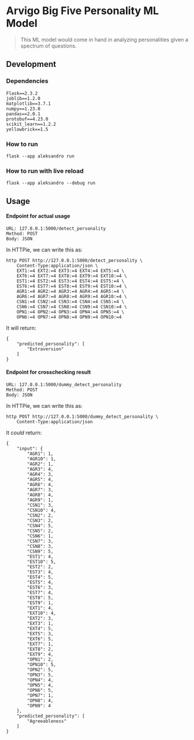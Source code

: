 # Arvigo Big Five Personality ML Model

> This ML model would come in hand in analyzing personalities given a spectrum of questions.

## Development

### Dependencies

```
Flask==2.3.2
joblib==1.2.0
matplotlib==3.7.1
numpy==1.23.0
pandas==2.0.1
protobuf==4.23.0
scikit_learn==1.2.2
yellowbrick==1.5
```

### How to run

```
flask --app aleksandro run
```

### How to run with live reload

```
flask --app aleksandro --debug run
```


## Usage

#### Endpoint for actual usage

```
URL: 127.0.0.1:5000/detect_personality
Method: POST
Body: JSON
```

In HTTPie, we can write this as: 

```
http POST http://127.0.0.1:5000/detect_personality \
    Content-Type:application/json \
    EXT1:=4 EXT2:=4 EXT3:=4 EXT4:=4 EXT5:=4 \
    EXT6:=4 EXT7:=4 EXT8:=4 EXT9:=4 EXT10:=4 \
    EST1:=4 EST2:=4 EST3:=4 EST4:=4 EST5:=4 \
    EST6:=4 EST7:=4 EST8:=4 EST9:=4 EST10:=4 \
    AGR1:=4 AGR2:=4 AGR3:=4 AGR4:=4 AGR5:=4 \
    AGR6:=4 AGR7:=4 AGR8:=4 AGR9:=4 AGR10:=4 \
    CSN1:=4 CSN2:=4 CSN3:=4 CSN4:=4 CSN5:=4 \
    CSN6:=4 CSN7:=4 CSN8:=4 CSN9:=4 CSN10:=4 \
    OPN1:=4 OPN2:=4 OPN3:=4 OPN4:=4 OPN5:=4 \
    OPN6:=4 OPN7:=4 OPN8:=4 OPN9:=4 OPN10:=4
```

It will return:

```
{
    "predicted_personality": [
        "Extraversion"
    ]
}
```

#### Endpoint for crosschecking result

```
URL: 127.0.0.1:5000/dummy_detect_personality
Method: POST
Body: JSON
```

In HTTPie, we can write this as: 

```
http POST http://127.0.0.1:5000/dummy_detect_personality \
    Content-Type:application/json
```

It _could_ return:

```
{
    "input": {
        "AGR1": 1,
        "AGR10": 1,
        "AGR2": 1,
        "AGR3": 4,
        "AGR4": 3,
        "AGR5": 4,
        "AGR6": 4,
        "AGR7": 3,
        "AGR8": 4,
        "AGR9": 1,
        "CSN1": 3,
        "CSN10": 4,
        "CSN2": 2,
        "CSN3": 2,
        "CSN4": 5,
        "CSN5": 2,
        "CSN6": 1,
        "CSN7": 3,
        "CSN8": 3,
        "CSN9": 5,
        "EST1": 4,
        "EST10": 5,
        "EST2": 2,
        "EST3": 4,
        "EST4": 5,
        "EST5": 4,
        "EST6": 3,
        "EST7": 4,
        "EST8": 5,
        "EST9": 1,
        "EXT1": 4,
        "EXT10": 4,
        "EXT2": 3,
        "EXT3": 1,
        "EXT4": 5,
        "EXT5": 3,
        "EXT6": 5,
        "EXT7": 1,
        "EXT8": 2,
        "EXT9": 4,
        "OPN1": 2,
        "OPN10": 5,
        "OPN2": 5,
        "OPN3": 5,
        "OPN4": 4,
        "OPN5": 4,
        "OPN6": 5,
        "OPN7": 1,
        "OPN8": 4,
        "OPN9": 4
    },
    "predicted_personality": [
        "Agreeableness"
    ]
}

```